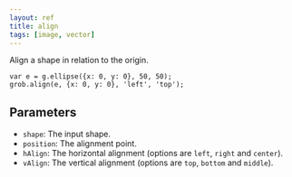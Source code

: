```yaml
---
layout: ref
title: align
tags: [image, vector]
---
```

Align a shape in relation to the origin.

    var e = g.ellipse({x: 0, y: 0}, 50, 50);
    grob.align(e, {x: 0, y: 0}, 'left', 'top');

## Parameters
- `shape`: The input shape.
- `position`: The alignment point.
- `hAlign`: The horizontal alignment (options are `left`, `right` and `center`).
- `vAlign`: The vertical alignment (options are `top`, `bottom` and `middle`).
